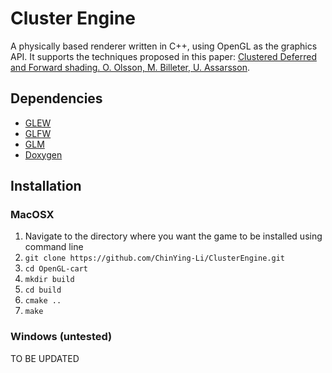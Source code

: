 # Cluster Engine

A physically based renderer written in C++, using OpenGL as the graphics API.
It supports the techniques proposed in this paper: [Clustered Deferred and Forward shading. O. Olsson, M. Billeter, U. Assarsson](http://www.cse.chalmers.se/~uffe/clustered_shading_preprint.pdf).


## Dependencies

 - [GLEW](http://glew.sourceforge.net/)
 - [GLFW](https://www.glfw.org/](https://www.glfw.org/))
 - [GLM](https://glm.g-truc.net/0.9.9/index.html)
 - [Doxygen](https://www.doxygen.nl/index.html)

## Installation
### MacOSX

 1. Navigate to the directory where you want the game to be installed using command line
 2. ```git clone https://github.com/ChinYing-Li/ClusterEngine.git```
 3. ```cd OpenGL-cart```
 4. ```mkdir build```
 5. ```cd build```
 6. ```cmake ..```
 7. ```make```

### Windows (untested)

TO BE UPDATED
